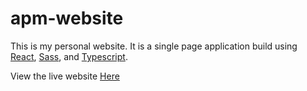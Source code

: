 # apm-website

This is my personal website. It is a single page application build using <a href="https://reactjs.org/">React</a>, <a href="https://sass-lang.com/">Sass</a>, and <a href="https://www.typescriptlang.org/">Typescript</a>.

View the live website <a href="https://andrewmarks.io/">Here</a>
